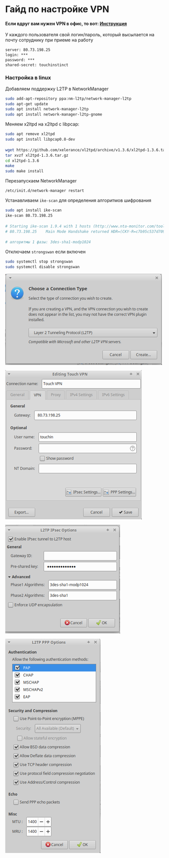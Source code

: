 # Гайд по настройке VPN

#### Если вдруг вам нужен VPN в офис, то вот: [Инструкция](http://www.vpngate.net/en/howto_l2tp.aspx)

У каждого пользователя свой логин/пароль, который высылается на почту сотруднику при приеме на работу

```
server: 80.73.198.25
login: ***
password: ***
shared-secret: touchinstinct
```

### Настройка в linux

Добавляем поддержку L2TP в NetworkManager

``` bash
sudo add-apt-repository ppa:nm-l2tp/network-manager-l2tp  
sudo apt-get update  
sudo apt install network-manager-l2tp
sudo apt install network-manager-l2tp-gnome
```

Меняем x2ltpd на x2ltpd с libpcap:

``` bash
sudo apt remove xl2tpd  
sudo apt install libpcap0.8-dev

wget https://github.com/xelerance/xl2tpd/archive/v1.3.6/xl2tpd-1.3.6.tar.gz  
tar xvzf xl2tpd-1.3.6.tar.gz  
cd xl2tpd-1.3.6  
make  
sudo make install  
```

Перезапускаем NetworkManager

``` bash
/etc/init.d/network-manager restart
```
Устанавливаем `ike-scan` для определения алгоритмов шифрования

``` bash
sudo apt install ike-scan
ike-scan 80.73.198.25

# Starting ike-scan 1.9.4 with 1 hosts (http://www.nta-monitor.com/tools/ike-scan/)
# 80.73.198.25    Main Mode Handshake returned HDR=(CKY-R=c7b95c537d7094af) SA=(Enc=3DES Hash=SHA1 Auth=PSK Group=2:modp1024 LifeType=Seconds LifeDuration(4)=0x00007080) VID=afcad71368a1f1c96b8696fc77570100 (Dead Peer Detection v1.0)

# алгоритмы 1 фазы: 3des-sha1-modp1024
```

Отключаем `strongswan` если включен

``` bash
sudo systemctl stop strongswan
sudo systemctl disable strongswan
```

![Choose connection type](./images/vpn/choose-connection-type.png)

![general options](./images/vpn/general-options.png)

![l2tp options](./images/vpn/l2tp-options.png)

![ppp settings](./images/vpn/ppp-settings.png)

